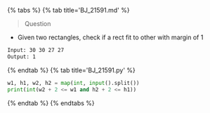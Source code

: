 {% tabs %}
{% tab title='BJ_21591.md' %}

> Question

* Given two rectangles, check if a rect fit to other with margin of 1

```txt
Input: 30 30 27 27
Output: 1
```

{% endtab %}
{% tab title='BJ_21591.py' %}

```py
w1, h1, w2, h2 = map(int, input().split())
print(int(w2 + 2 <= w1 and h2 + 2 <= h1))
```

{% endtab %}
{% endtabs %}
